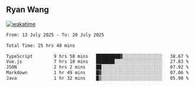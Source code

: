 ## Ryan Wang

[![wakatime](https://wakatime.com/badge/user/6f4ce45f-b03c-4eb3-b701-4b95e0885d94.svg)](https://wakatime.com/@6f4ce45f-b03c-4eb3-b701-4b95e0885d94)

<!--START_SECTION:waka-->

```txt
From: 13 July 2025 - To: 20 July 2025

Total Time: 25 hrs 48 mins

TypeScript        9 hrs 58 mins   █████████▓░░░░░░░░░░░░░░░   38.67 %
Vue.js            7 hrs 10 mins   ███████░░░░░░░░░░░░░░░░░░   27.83 %
JSON              2 hrs 2 mins    ██░░░░░░░░░░░░░░░░░░░░░░░   07.92 %
Markdown          1 hr 49 mins    █▓░░░░░░░░░░░░░░░░░░░░░░░   07.06 %
Java              1 hr 32 mins    █▒░░░░░░░░░░░░░░░░░░░░░░░   05.98 %
```

<!--END_SECTION:waka-->
